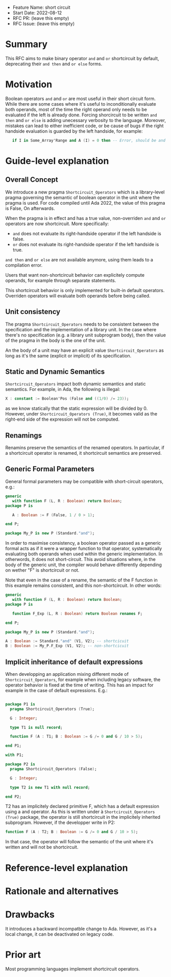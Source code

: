 - Feature Name: short circuit
- Start Date: 2022-08-12
- RFC PR: (leave this empty)
- RFC Issue: (leave this empty)

Summary
=======

This RFC aims to make binary operator `and` and `or` shortcircuit by default,
deprecating their `and then` and `or else` forms.

Motivation
==========

Boolean operators `and` and `or` are most useful in their short circuit form.
While there are some cases where it's useful to inconditionally evaluate both
operands, most of the time the right operand only needs to be evaluated if
the left is already done. Forcing shorcircuit to be written `and then` and
`or else` is adding unecessary verbosity to the language. Moreover, mistakes
can lead to either inefficient code, or be cause of bugs if the right handside
evaluation is guarded by the left handside, for example:

```Ada
   if I in Some_Array'Range and A (I) = 0 then -- Error, should be and then
```

Guide-level explanation
=======================

Overall Concept
---------------

We introduce a new pragma `Shortcircuit_Operators` which is a library-level
pragma governing the semantic of boolean operator in the unit where the pragma
is used. For code compiled until Ada 2022, the value of this pragma is False,
On afterwards.

When the pragma is in effect and has a true value, non-overriden `and` and `or`
operators are now shortcircuit. More specifically:
- `and` does not evaluate its right-handside operator if the left handside is
  false.
- `or` does not evaluate its right-handside operator if the left handside is
  true.

`and then` and `or else` are not available anymore, using them leads to a
compilation error.

Users that want non-shortcircuit behavior can explicitely compute operands,
for example through separate statements.

This shortcircuit behavior is only implemented for built-in default operators.
Overriden operators will evaluate both operands before being called.

Unit consistency
----------------

The pragma `Shortcircuit_Operators` needs to be consistent between the
specification and the implementation of a library unit. In the case where
there's no specification (e.g. a library unit subprogram body), then the
value of the pragma in the body is the one of the unit.

An the body of a unit may have an explicit value `Shortcircuit_Operators` as
long as it's the same (explicit or implicit) of its specification.

Static and Dynamic Semantics
----------------------------

`Shortcircuit_Operators` impact both dynamic semantics and static semantics.
For example, in Ada, the following is illegal:

```ada
X : constant := Boolean'Pos (False and ((1/0) /= 23));
```

as we know statically that the static expression will be divided by 0. However,
under `Shortcircuit_Operators (True)`, it becomes valid as the right-end side of
the expression will not be computed.

Renamings
---------

Renamins preserve the semantics of the renamed operators. In particular,
if a shortcircuit operator is renamed, it shortcircuit semantics are preserved.

Generic Formal Parameters
-------------------------

General formal parameters may be compatible with short-circuit operators, e.g.:

```ada
generic
   with function F (L, R : Boolean) return Boolean;
package P is

   A : Boolean := F (False, 1 / 0 > 1);

end P;

package My_P is new P (Standard."and");
```

In order to maximise consistency, a boolean operator passed as a generic formal
acts as if it were a wrapper function to that operator, systematically
evaluating both operands when used within the generic implementation.
In otherwords, it does not short-circuit. This avoid situations where, in the
body of the generic unit, the compiler would behave differently depending on
wether "F" is shortcircuit or not.

Note that even in the case of a rename, the semantic of the F function in this
example remains consistent, and this non-shortcircuit. In other words:

```ada
generic
   with function F (L, R : Boolean) return Boolean;
package P is

   function F_Exp (L, R : Boolean) return Boolean renames F;

end P;

package My_P is new P (Standard."and");

A : Boolean := Standard."and" (V1, V2); -- shortcicuit
B : Boolean := My_P.F_Exp (V1, V2); -- non-shortcicuit
```

Implicit inheritance of default expressions
-------------------------------------------

When developping an application mixing different mode of
``Shortcircuit_Operators``, for example when including legacy software, the
operator behavior is fixed at the time of writing. This has an impact for
example in the case of default expressions. E.g.:

```ada

package P1 is
  pragma Shortcircuit_Operators (True);

  G : Integer;

  type T1 is null record;

  function F (A : T1; B : Boolean := G /= 0 and G / 10 > 5);

end P1;

with P1;

package P2 is
  pragma Shortcircuit_Operators (False);

  G : Integer;

  type T2 is new T1 with null record;

end P2;
```

T2 has an implicitely declared primitive F, which has a default expression
using a and operator. As this is written under à ``Shortcircuit_Operators (True)``
package, the operator is still shortcircuit in the implicitely inherited
subprogram. However, if the developper write in P2:

```ada
function F (A : T2; B : Boolean := G /= 0 and G / 10 > 5);
```

In that case, the operator will follow the semantic of the unit where it's
written and will not be shortcircuit.


Reference-level explanation
===========================


Rationale and alternatives
==========================


Drawbacks
=========

It introduces a backward incompatble change to Ada. However, as it's a local
change, it can be deactivated on legacy code.

Prior art
=========

Most programming languages implement shortcircuit operators.
